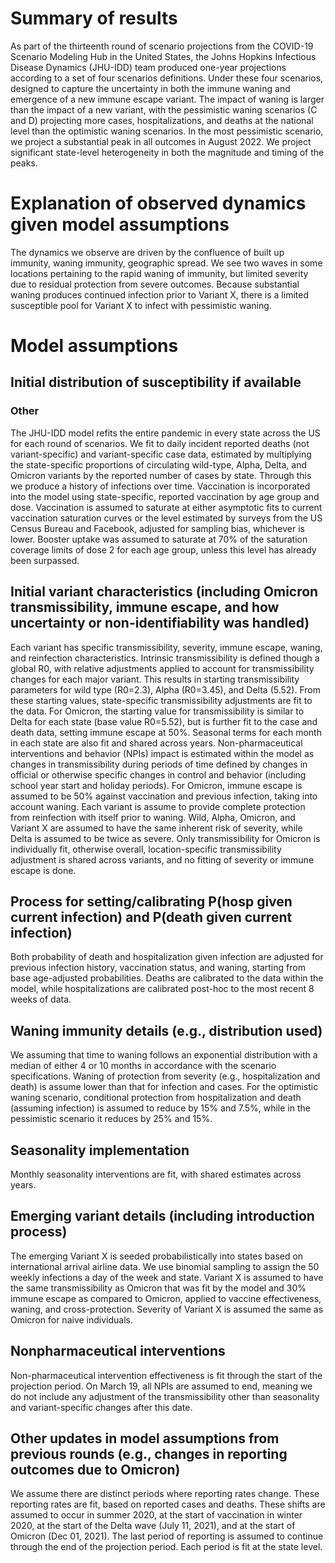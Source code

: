 # Summary of results
As part of the thirteenth round of scenario projections from the COVID-19 Scenario Modeling Hub in the United States, the Johns Hopkins Infectious Disease Dynamics (JHU-IDD) team produced one-year projections according to a set of four scenarios definitions. Under these four scenarios, designed to capture the uncertainty in both the immune waning and emergence of a new immune escape variant. The impact of waning is larger than the impact of a new variant, with the pessimistic waning scenarios (C and D) projecting more cases, hospitalizations, and deaths at the national level than the optimistic waning scenarios. In the most pessimistic scenario, we project a substantial peak in all outcomes in August 2022. We project significant state-level heterogeneity in both the magnitude and timing of the peaks. 

# Explanation of observed dynamics given model assumptions
The dynamics we observe are driven by the confluence of built up immunity, waning immunity, geographic spread. We see two waves in some locations pertaining to the rapid waning of immunity, but limited severity due to residual protection from severe outcomes. Because substantial waning produces continued infection prior to Variant X, there is a limited susceptible pool for Variant X to infect with pessimistic waning.

# Model assumptions
## Initial distribution of susceptibility if available
### Other
The JHU-IDD model refits the entire pandemic in every state across the US for each round of scenarios. We fit to daily incident reported deaths (not variant-specific) and variant-specific case data, estimated by multiplying the state-specific proportions of circulating wild-type, Alpha, Delta, and Omicron variants by the reported number of cases by state. Through this we produce a history of infections over time. Vaccination is incorporated into the model using state-specific, reported vaccination by age group and dose. Vaccination is assumed to saturate at either asymptotic fits to current vaccination saturation curves or the level estimated by surveys from the US Census Bureau and Facebook, adjusted for sampling bias, whichever is lower. Booster uptake was assumed to saturate at 70% of the saturation coverage limits of dose 2 for each age group, unless this level has already been surpassed. 


## Initial variant characteristics (including Omicron transmissibility, immune escape, and how uncertainty or non-identifiability was handled) 
Each variant has specific transmissibility, severity, immune escape, waning, and reinfection characteristics. Intrinsic transmissibility is defined though a global R0, with relative adjustments applied to account for transmissibility changes for each major variant. This results in starting transmissibility parameters for wild type (R0=2.3), Alpha (R0=3.45), and Delta (5.52). From these starting values, state-specific transmissibility adjustments are fit to the data. For Omicron, the starting value for transmissibility is similar to Delta for each state (base value R0=5.52), but is further fit to the case and death data, setting immune escape at 50%. Seasonal terms for each month in each state are also fit and shared across years. Non-pharmaceutical interventions and behavior (NPIs) impact is estimated within the model as changes in transmissibility during periods of time defined by changes in official or otherwise specific changes in control and behavior (including school year start and holiday periods). For Omicron, immune escape is assumed to be 50% against vaccination and previous infection, taking into account waning. Each variant is assume to provide complete protection from reinfection with itself prior to waning. Wild, Alpha, Omicron, and Variant X are assumed to have the same inherent risk of severity, while Delta is assumed to be twice as severe. Only transmissibility for Omicron is individually fit, otherwise overall, location-specific transmissibility adjustment is shared across variants, and no fitting of severity or immune escape is done. 

## Process for setting/calibrating P(hosp given current infection) and P(death given current infection)
Both probability of death and hospitalization given infection are adjusted for previous infection history, vaccination status, and waning, starting from base age-adjusted probabilities. Deaths are calibrated to the data within the model, while hospitalizations are calibrated post-hoc to the most recent 8 weeks of data.

## Waning immunity details (e.g., distribution used)
We assuming that time to waning follows an exponential distribution with a median of either 4 or 10 months in accordance with the scenario specifications. Waning of protection from severity (e.g., hospitalization and death) is assume lower than that for infection and cases. For the optimistic waning scenario, conditional protection from hospitalization and death (assuming infection) is assumed to reduce by 15% and 7.5%, while in the pessimistic scenario it reduces by 25% and 15%.

## Seasonality implementation
Monthly seasonality interventions are fit, with shared estimates across years.

## Emerging variant details (including introduction process)
The emerging Variant X is seeded probabilistically into states based on international arrival airline data. We use binomial sampling to assign the 50 weekly infections a day of the week and state. Variant X is assumed to have the same transmissibility as Omicron that was fit by the model and 30% immune escape as compared to Omicron, applied to vaccine effectiveness, waning, and cross-protection. Severity of Variant X is assumed the same as Omicron for naive individuals.

## Nonpharmaceutical interventions
Non-pharmaceutical intervention effectiveness is fit through the start of the projection period. On March 19, all NPIs are assumed to end, meaning we do not include any adjustment of the transmissibility other than seasonality and variant-specific changes after this date.

## Other updates in model assumptions from previous rounds (e.g., changes in reporting outcomes due to Omicron)
We assume there are distinct periods where reporting rates change. These reporting rates are fit, based on reported cases and deaths. These shifts are assumed to occur in summer 2020, at the start of vaccination in winter 2020, at the start of the Delta wave (July 11, 2021), and at the start of Omicron (Dec 01, 2021). The last period of reporting is assumed to continue through the end of the projection period. Each period is fit at the state level.
